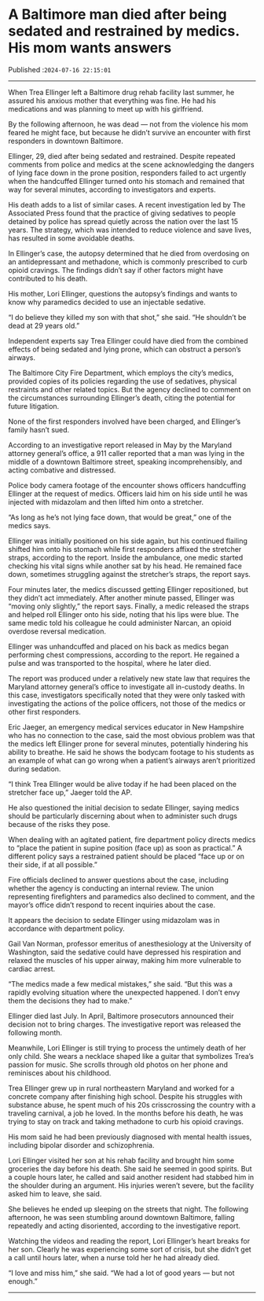 # A Baltimore man died after being sedated and restrained by medics. His mom wants answers

Published :`2024-07-16 22:15:01`

---

When Trea Ellinger left a Baltimore drug rehab facility last summer, he assured his anxious mother that everything was fine. He had his medications and was planning to meet up with his girlfriend.

By the following afternoon, he was dead — not from the violence his mom feared he might face, but because he didn’t survive an encounter with first responders in downtown Baltimore.

Ellinger, 29, died after being sedated and restrained. Despite repeated comments from police and medics at the scene acknowledging the dangers of lying face down in the prone position, responders failed to act urgently when the handcuffed Ellinger turned onto his stomach and remained that way for several minutes, according to investigators and experts.

His death adds to a list of similar cases. A recent investigation led by The Associated Press found that the practice of giving sedatives to people detained by police has spread quietly across the nation over the last 15 years. The strategy, which was intended to reduce violence and save lives, has resulted in some avoidable deaths.

In Ellinger’s case, the autopsy determined that he died from overdosing on an antidepressant and methadone, which is commonly prescribed to curb opioid cravings. The findings didn’t say if other factors might have contributed to his death.

His mother, Lori Ellinger, questions the autopsy’s findings and wants to know why paramedics decided to use an injectable sedative.

“I do believe they killed my son with that shot,” she said. “He shouldn’t be dead at 29 years old.”

Independent experts say Trea Ellinger could have died from the combined effects of being sedated and lying prone, which can obstruct a person’s airways.

The Baltimore City Fire Department, which employs the city’s medics, provided copies of its policies regarding the use of sedatives, physical restraints and other related topics. But the agency declined to comment on the circumstances surrounding Ellinger’s death, citing the potential for future litigation.

None of the first responders involved have been charged, and Ellinger’s family hasn’t sued.

According to an investigative report released in May by the Maryland attorney general’s office, a 911 caller reported that a man was lying in the middle of a downtown Baltimore street, speaking incomprehensibly, and acting combative and distressed.

Police body camera footage of the encounter shows officers handcuffing Ellinger at the request of medics. Officers laid him on his side until he was injected with midazolam and then lifted him onto a stretcher.

“As long as he’s not lying face down, that would be great,” one of the medics says.

Ellinger was initially positioned on his side again, but his continued flailing shifted him onto his stomach while first responders affixed the stretcher straps, according to the report. Inside the ambulance, one medic started checking his vital signs while another sat by his head. He remained face down, sometimes struggling against the stretcher’s straps, the report says.

Four minutes later, the medics discussed getting Ellinger repositioned, but they didn’t act immediately. After another minute passed, Ellinger was “moving only slightly,” the report says. Finally, a medic released the straps and helped roll Ellinger onto his side, noting that his lips were blue. The same medic told his colleague he could administer Narcan, an opioid overdose reversal medication.

Ellinger was unhandcuffed and placed on his back as medics began performing chest compressions, according to the report. He regained a pulse and was transported to the hospital, where he later died.

The report was produced under a relatively new state law that requires the Maryland attorney general’s office to investigate all in-custody deaths. In this case, investigators specifically noted that they were only tasked with investigating the actions of the police officers, not those of the medics or other first responders.

Eric Jaeger, an emergency medical services educator in New Hampshire who has no connection to the case, said the most obvious problem was that the medics left Ellinger prone for several minutes, potentially hindering his ability to breathe. He said he shows the bodycam footage to his students as an example of what can go wrong when a patient’s airways aren’t prioritized during sedation.

“I think Trea Ellinger would be alive today if he had been placed on the stretcher face up,” Jaeger told the AP.

He also questioned the initial decision to sedate Ellinger, saying medics should be particularly discerning about when to administer such drugs because of the risks they pose.

When dealing with an agitated patient, fire department policy directs medics to “place the patient in supine position (face up) as soon as practical.” A different policy says a restrained patient should be placed “face up or on their side, if at all possible.”

Fire officials declined to answer questions about the case, including whether the agency is conducting an internal review. The union representing firefighters and paramedics also declined to comment, and the mayor’s office didn’t respond to recent inquiries about the case.

It appears the decision to sedate Ellinger using midazolam was in accordance with department policy.

Gail Van Norman, professor emeritus of anesthesiology at the University of Washington, said the sedative could have depressed his respiration and relaxed the muscles of his upper airway, making him more vulnerable to cardiac arrest.

“The medics made a few medical mistakes,” she said. “But this was a rapidly evolving situation where the unexpected happened. I don’t envy them the decisions they had to make.”

Ellinger died last July. In April, Baltimore prosecutors announced their decision not to bring charges. The investigative report was released the following month.

Meanwhile, Lori Ellinger is still trying to process the untimely death of her only child. She wears a necklace shaped like a guitar that symbolizes Trea’s passion for music. She scrolls through old photos on her phone and reminisces about his childhood.

Trea Ellinger grew up in rural northeastern Maryland and worked for a concrete company after finishing high school. Despite his struggles with substance abuse, he spent much of his 20s crisscrossing the country with a traveling carnival, a job he loved. In the months before his death, he was trying to stay on track and taking methadone to curb his opioid cravings.

His mom said he had been previously diagnosed with mental health issues, including bipolar disorder and schizophrenia.

Lori Ellinger visited her son at his rehab facility and brought him some groceries the day before his death. She said he seemed in good spirits. But a couple hours later, he called and said another resident had stabbed him in the shoulder during an argument. His injuries weren’t severe, but the facility asked him to leave, she said.

She believes he ended up sleeping on the streets that night. The following afternoon, he was seen stumbling around downtown Baltimore, falling repeatedly and acting disoriented, according to the investigative report.

Watching the videos and reading the report, Lori Ellinger’s heart breaks for her son. Clearly he was experiencing some sort of crisis, but she didn’t get a call until hours later, when a nurse told her he had already died.

“I love and miss him,” she said. “We had a lot of good years — but not enough.”

---

